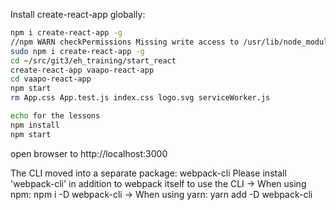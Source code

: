 Install create-react-app globally:
```bash
npm i create-react-app -g
//npm WARN checkPermissions Missing write access to /usr/lib/node_modules
sudo npm i create-react-app -g
cd ~/src/git3/eh_training/start_react
create-react-app vaapo-react-app
cd vaapo-react-app
npm start
rm App.css App.test.js index.css logo.svg serviceWorker.js
```


```bash
echo for the lessons
npm install
npm start
```

open browser to http://localhost:3000

The CLI moved into a separate package: webpack-cli
Please install 'webpack-cli' in addition to webpack itself to use the CLI
-> When using npm: npm i -D webpack-cli
-> When using yarn: yarn add -D webpack-cli